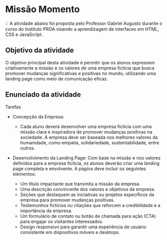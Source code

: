 # Missão Momento 

💡 A atividade abaixo foi proposta pelo Professor Gabriel Augusto durante o curso do Instituto PROA visando a aprendizagem de interfaces em HTML, CSS e JavaScript.


## Objetivo da atividade 

O objetivo principal desta atividade é permitir que os alunos expressem criativamente a missão e os valores de uma empresa fictícia que busca promover mudanças significativas e positivas no mundo, utilizando uma landing page como meio de comunicação eficaz.  

## Enunciado da atividade 

Tarefas

* Concepção da Empresa:
   * Cada aluno  deverá desenvolver uma empresa fictícia com uma missão clara e inspiradora de promover mudanças positivas na sociedade. A empresa deve ser baseada nos melhores valores da humanidade, como empatia, solidariedade, sustentabilidade, entre outros.

* Desenvolvimento da Landing Page: Com base na missão e nos valores definidos para a empresa fictícia, os alunos deverão criar uma landing page completa e envolvente. A página deve incluir os seguintes elementos:
  * Um título impactante que transmita a missão da empresa.
  * Uma descrição convincente dos valores e objetivos da empresa.
  * Seções que destaquem as iniciativas ou projetos específicos da empresa para promover mudanças positivas.
  * Testemunhos fictícios ou citações que reforcem a credibilidade e a importância da empresa.
  * Um formulário de contato ou botão de chamada para ação (CTA) para engajar os visitantes interessados.
  * Design responsivo para garantir uma experiência de usuário consistente em dispositivos móveis e desktops.
